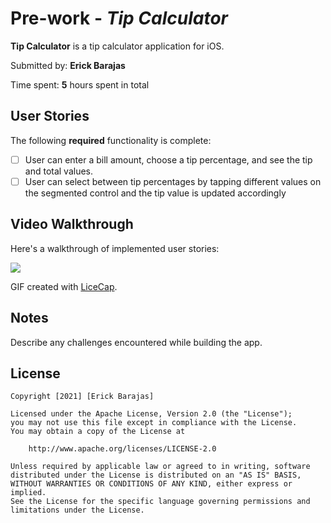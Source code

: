 # Pre-work - *Tip Calculator*

**Tip Calculator** is a tip calculator application for iOS.

Submitted by: **Erick Barajas**

Time spent: **5** hours spent in total

## User Stories

The following **required** functionality is complete:

* [ ] User can enter a bill amount, choose a tip percentage, and see the tip and total values.
* [ ] User can select between tip percentages by tapping different values on the segmented control and the tip value is updated accordingly

## Video Walkthrough

Here's a walkthrough of implemented user stories:


![](https://i.imgur.com/jTDl6GJ.gif)


GIF created with [LiceCap](http://www.cockos.com/licecap/).

## Notes

Describe any challenges encountered while building the app.

## License

    Copyright [2021] [Erick Barajas]

    Licensed under the Apache License, Version 2.0 (the "License");
    you may not use this file except in compliance with the License.
    You may obtain a copy of the License at

        http://www.apache.org/licenses/LICENSE-2.0

    Unless required by applicable law or agreed to in writing, software
    distributed under the License is distributed on an "AS IS" BASIS,
    WITHOUT WARRANTIES OR CONDITIONS OF ANY KIND, either express or implied.
    See the License for the specific language governing permissions and
    limitations under the License.

